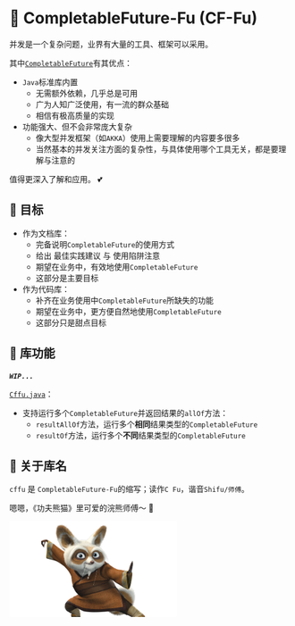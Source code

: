 # 🦝 CompletableFuture-Fu (CF-Fu)

并发是一个复杂问题，业界有大量的工具、框架可以采用。

其中[`CompletableFuture`](https://docs.oracle.com/en/java/javase/17/docs/api/java.base/java/util/concurrent/CompletableFuture.html)有其优点：

- `Java`标准库内置
  - 无需额外依赖，几乎总是可用
  - 广为人知广泛使用，有一流的群众基础
  - 相信有极高质量的实现
- 功能强大、但不会非常庞大复杂
  - 像大型并发框架（如`AKKA`）使用上需要理解的内容要多很多
  - 当然基本的并发关注方面的复杂性，与具体使用哪个工具无关，都是要理解与注意的

值得更深入了解和应用。 💕

## 🎯 目标

- 作为文档库：
  - 完备说明`CompletableFuture`的使用方式
  - 给出 最佳实践建议 与 使用陷阱注意
  - 期望在业务中，有效地使用`CompletableFuture`
  - 这部分是主要目标
- 作为代码库：
  - 补齐在业务使用中`CompletableFuture`所缺失的功能
  - 期望在业务中，更方便自然地使用`CompletableFuture`
  - 这部分只是甜点目标

## 🔧 库功能

**_`WIP...`_**

[`Cffu.java`](src/main/java/io/foldright/cffu/Cffu.java)：

- 支持运行多个`CompletableFuture`并返回结果的`allOf`方法：
  - `resultAllOf`方法，运行多个**相同**结果类型的`CompletableFuture`
  - `resultOf`方法，运行多个**不同**结果类型的`CompletableFuture`

## 👋 关于库名

`cffu` 是 `CompletableFuture-Fu`的缩写；读作`C Fu`，谐音`Shifu/师傅`。

嗯嗯，《功夫熊猫》里可爱的浣熊师傅～ 🦝

<img src="docs/shifu1.png" width="300" alt="shifu" />
